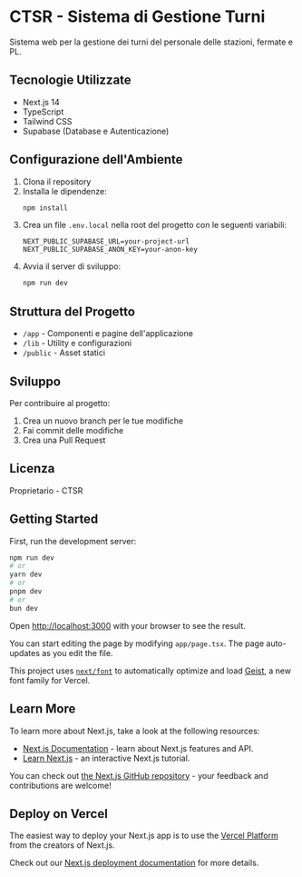 # CTSR - Sistema di Gestione Turni

Sistema web per la gestione dei turni del personale delle stazioni, fermate e PL.

## Tecnologie Utilizzate

- Next.js 14
- TypeScript
- Tailwind CSS
- Supabase (Database e Autenticazione)

## Configurazione dell'Ambiente

1. Clona il repository
2. Installa le dipendenze:
   ```bash
   npm install
   ```
3. Crea un file `.env.local` nella root del progetto con le seguenti variabili:
   ```
   NEXT_PUBLIC_SUPABASE_URL=your-project-url
   NEXT_PUBLIC_SUPABASE_ANON_KEY=your-anon-key
   ```
4. Avvia il server di sviluppo:
   ```bash
   npm run dev
   ```

## Struttura del Progetto

- `/app` - Componenti e pagine dell'applicazione
- `/lib` - Utility e configurazioni
- `/public` - Asset statici

## Sviluppo

Per contribuire al progetto:

1. Crea un nuovo branch per le tue modifiche
2. Fai commit delle modifiche
3. Crea una Pull Request

## Licenza

Proprietario - CTSR

## Getting Started

First, run the development server:

```bash
npm run dev
# or
yarn dev
# or
pnpm dev
# or
bun dev
```

Open [http://localhost:3000](http://localhost:3000) with your browser to see the result.

You can start editing the page by modifying `app/page.tsx`. The page auto-updates as you edit the file.

This project uses [`next/font`](https://nextjs.org/docs/app/building-your-application/optimizing/fonts) to automatically optimize and load [Geist](https://vercel.com/font), a new font family for Vercel.

## Learn More

To learn more about Next.js, take a look at the following resources:

- [Next.js Documentation](https://nextjs.org/docs) - learn about Next.js features and API.
- [Learn Next.js](https://nextjs.org/learn) - an interactive Next.js tutorial.

You can check out [the Next.js GitHub repository](https://github.com/vercel/next.js) - your feedback and contributions are welcome!

## Deploy on Vercel

The easiest way to deploy your Next.js app is to use the [Vercel Platform](https://vercel.com/new?utm_medium=default-template&filter=next.js&utm_source=create-next-app&utm_campaign=create-next-app-readme) from the creators of Next.js.

Check out our [Next.js deployment documentation](https://nextjs.org/docs/app/building-your-application/deploying) for more details.
